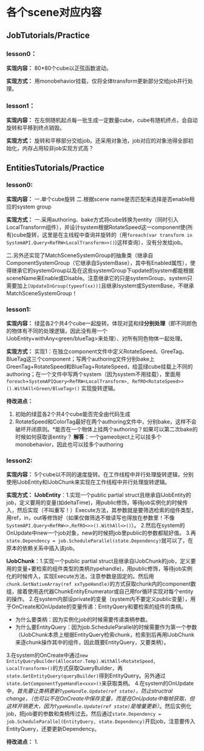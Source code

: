 # 各个scene对应内容
## JobTutorials/Practice
### lesson0： 
**实现内容：** 80\*80个cube以正弦函数波动。

**实现方式：**
用monobehavior挂载，仅将全体transform更新部分交给job并行处理。

### lesson1： 
**实现内容：** 在左侧随机起点每一批生成一定数量cube，cube有随机终点，会自动旋转和平移到终点销毁。

**实现方式：**
旋转和平移部分交给job。还采用对象池，job对应的对象池得全部初始化，内存占用较非job实现方式高？

## EntitiesTutorials/Practice

### lesson0: 
**实现内容：** 一.单个cube旋转 二.根据scene name是否匹配来选择是否enable相应的system group

**实现方式：**
一.采用authoring、bake方式将cube转换为entity（同时引入LocalTransform组件），并设计system根据RotateSpeed这一component使(所有)cube旋转，这里是在主线程中查询并旋转的（用`foreach(var transform in SystemAPI.Query<RefRW<LocalTransform>>()`)这样查询），没有分发给job。

二.另外还实现了MatchSceneSystemGroup的抽象类（继承自ComponentSystemGroup（它继承自SystemBase），其中有Enabled属性），使得继承它的systemGroup以及在这些systemGroup下update的system都能根据sceneName来Enable或Disable。注意继承它的只是systemGroup，system只需要加上`[UpdateInGroup(typeof(xx))]`且继承Isystem或SystemBase，不继承MatchSceneSystemGroup！
### lesson1: 
**实现内容：** 绿蓝各2个共4个cube一起旋转。体现对蓝和绿**分别处理**（即不同颜色的物体有不同的处理逻辑，因此没有用一个IJobEntity+withAny\<green/blueTag\>来处理）、对所有同色物体一起处理。

**实现方式：**
实现1：在独立component文件中定义RotateSpeed、GreeTag、BlueTag这三个component；写两个authoring文件分别bake上GreenTag+RotateSpeed和BlueTag+RotateSpeed，给蓝绿cube挂载上不同的authoring；在一个文件中写两个system（因为system不用挂载），里面用`foreach`+`SystemAPIQuery<RefRW<LocalTransform>, RefRO<RotateSpeed>>().WithAll<Green/BlueTag>()` 实现旋转逻辑。

**待改进点：**
1. 初始的绿蓝各2个共4个cube能否完全由代码生成
2. RotateSpeed和ColorTag最好在两个authoring文件中，分别bake，这样不会破坏开闭原则。*能否在一个物体上挂两个authoring？如果可以第二次bake的时候如何获取该entity？
**解答**：一个gameobject上可以挂多个monobehavior，因此也可以挂多个authoring

### lesson2: 
**实现内容：** 5个cube以不同的速度旋转。在工作线程中并行处理旋转逻辑，分别使用IJobEntity和IJobChunk来实现在工作线程中并行处理旋转逻辑。

**实现方式：**
**IJobEntity**：1.实现一个public partial struct且继承自IJobEntity的job，定义要用的变量(如deltaTime)，用public修饰，等待job实例化的时候传入，然后实现（不叫重写！）Execute方法，其参数就是要筛选检索的组件类型，用ref，in，out等修饰好（如果仅做筛选不做读写也得放在参数里！不像`SystemAPI.Query<RefRW<>,RefRO<>>().WithAll<>()`）。
2.然后在system的OnUpdate中new一个job对象，new的时候把job里public的参数都赋好值。
3.再`state.Dependency = job.ScheduleParallel(state.Dependency)`就可以了，在原本的依赖关系中插入该job。

**IJobChunk**：1.实现一个public partial struct且继承自IJobChunk的job，定义要用的变量+要检索的组件类型的类柄(typehandle)，用public修饰，等待job实例化的时候传入，实现Execute方法，注意参数是固定的。然后用`chunk.GetNativeArray(ref xxTypeHandle)`的方式获取chunk内的component数组，接着使用迭代器ChunkEntityEnumerator或自己用for循环实现对每个entity的操作。
2.在system内部设private的变量（system内不要定义public变量），用于OnCreate和OnUpdate的变量传递：EntityQuery和要检索的组件的类柄。
- 为什么要类柄：因为实例化job的时候需要传递类柄参数。
- 为什么要EntityQuery：因为job.ScheduleParallel的时候需要作为第一个参数（IJobChunk本质上根据EntityQuery检索chunk，检索到后再用IJobChunk来逐chunk操作其中的组件，因此既要EntityQuery，又要类柄）。
  
3.在system的OnCreate中通过`new EntityQueryBuilder(Allocator.Temp).WithAll<RotateSpeed, LocalTransform>()`的方式获取QueryBuilder，再`state.GetEntityQuery(queryBuilder)`得到EntityQuery。另外通过`state.GetComponentTypeHandle<xxx>()`来获取类柄。
4.在system的OnUpdate中，*首先要让类柄更新`TypeHandle.Update(ref state)`，防止structral change，（也可以不在OnCreate中保存变量，而是在OnUpdate中每帧获取，但这样开销更大，因为`TypeHandle.Update(ref state)`是增量更新）*。然后实例化job，把job要的参数和类柄传过去。然后通过`state.Dependency = job.ScheduleParallel(EntityQuery, state.Dependency)`开启job，注意要传入EntityQuery，还要更新Dependency。

**待改进点：**
1. 

